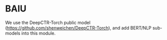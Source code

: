 # BAIU

We use the DeepCTR-Torch public model (https://github.com/shenweichen/DeepCTR-Torch), and add BERT/NLP sub-models into this module. 
